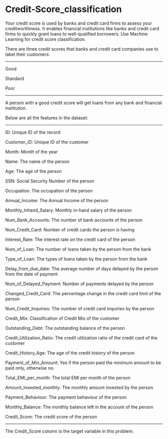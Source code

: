 # Credit-Score_classification
Your credit score is used by banks and credit card firms to assess your creditworthiness. It enables financial institutions like banks and credit card firms to quickly grant loans to well-qualified borrowers.
Use Machine Learning for credit score classification.

There are three credit scores that banks and credit card companies use to label their customers:
***********************************
Good

Standard

Poor
*************************************
A person with a good credit score will get loans from any bank and financial institution.


Below are all the features in the dataset:
******************************************
ID: Unique ID of the record

Customer_ID: Unique ID of the customer

Month: Month of the year

Name: The name of the person

Age: The age of the person

SSN: Social Security Number of the person

Occupation: The occupation of the person

Annual_Income: The Annual Income of the person

Monthly_Inhand_Salary: Monthly in-hand salary of the person

Num_Bank_Accounts: The number of bank accounts of the person

Num_Credit_Card: Number of credit cards the person is having

Interest_Rate: The interest rate on the credit card of the person

Num_of_Loan: The number of loans taken by the person from the bank

Type_of_Loan: The types of loans taken by the person from the bank

Delay_from_due_date: The average number of days delayed by the person from the date of payment

Num_of_Delayed_Payment: Number of payments delayed by the person

Changed_Credit_Card: The percentage change in the credit card limit of the person

Num_Credit_Inquiries: The number of credit card inquiries by the person

Credit_Mix: Classification of Credit Mix of the customer

Outstanding_Debt: The outstanding balance of the person

Credit_Utilization_Ratio: The credit utilization ratio of the credit card of the customer

Credit_History_Age: The age of the credit history of the person

Payment_of_Min_Amount: Yes if the person paid the minimum amount to be paid only, otherwise no.

Total_EMI_per_month: The total EMI per month of the person

Amount_invested_monthly: The monthly amount invested by the person

Payment_Behaviour: The payment behaviour of the person

Monthly_Balance: The monthly balance left in the account of the person

Credit_Score: The credit score of the person
*******************************************************

The Credit_Score column is the target variable in this problem.
